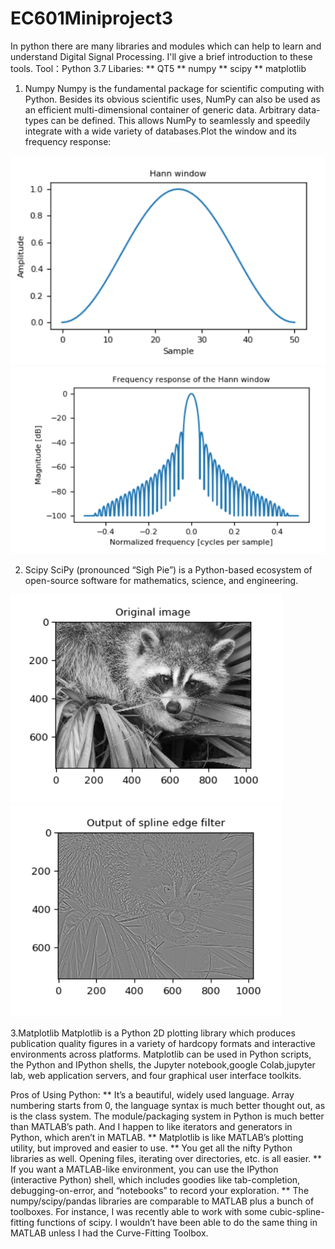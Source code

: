 # EC601Miniproject3
In python there are many libraries and modules which can help to learn and understand Digital Signal Processing. I'll give a brief introduction to these tools.
Tool：Python 3.7
Libaries: 
** QT5
** numpy
** scipy
** matplotlib
1. Numpy
Numpy is the fundamental package for scientific computing with Python. Besides its obvious scientific uses, NumPy can also be used as an efficient multi-dimensional container of generic data. Arbitrary data-types can be defined. This allows NumPy to seamlessly and speedily integrate with a wide variety of databases.Plot the window and its frequency response:

![](https://github.com/ZhaoPeixi627/EC601Miniproject3/blob/master/Miniproject3/numpy_1.png)
![](https://github.com/ZhaoPeixi627/EC601Miniproject3/blob/master/Miniproject3/numpy_2.png)

2. Scipy
SciPy (pronounced “Sigh Pie”) is a Python-based ecosystem of open-source software for mathematics, science, and engineering.

![](https://github.com/ZhaoPeixi627/EC601Miniproject3/blob/master/Miniproject3/scipy_1.png)
![](https://github.com/ZhaoPeixi627/EC601Miniproject3/blob/master/Miniproject3/scipy_2.png)

3.Matplotlib
Matplotlib is a Python 2D plotting library which produces publication quality figures in a variety of hardcopy formats and interactive environments across platforms. Matplotlib can be used in Python scripts, the Python and IPython shells, the Jupyter notebook,google Colab,jupyter lab, web application servers, and four graphical user interface toolkits.

Pros of Using Python:
**  It’s a beautiful, widely used language. Array numbering starts from 0, the language syntax is much better thought out, as is the class system. The module/packaging system in Python is much better than MATLAB’s path. And I happen to like iterators and generators in Python, which aren’t in MATLAB.
**  Matplotlib is like MATLAB’s plotting utility, but improved and easier to use.
**  You get all the nifty Python libraries as well. Opening files, iterating over directories, etc. is all easier.
**  If you want a MATLAB-like environment, you can use the IPython (interactive Python) shell, which includes goodies like tab-completion, debugging-on-error, and “notebooks” to record your exploration.
**  The numpy/scipy/pandas libraries are comparable to MATLAB plus a bunch of toolboxes. For instance, I was recently able to work with some cubic-spline-fitting functions of scipy. I wouldn’t have been able to do the same thing in MATLAB unless I had the Curve-Fitting Toolbox.



